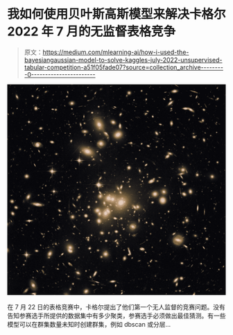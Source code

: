 # 我如何使用贝叶斯高斯模型来解决卡格尔 2022 年 7 月的无监督表格竞争

> 原文：<https://medium.com/mlearning-ai/how-i-used-the-bayesiangaussian-model-to-solve-kaggles-july-2022-unsupervised-tabular-competition-a51f05fade07?source=collection_archive---------0----------------------->

![](img/9386665673b8d768f2053e678a4b7090.png)

在 7 月 22 日的表格竞赛中，卡格尔提出了他们第一个无人监督的竞赛问题。没有告知参赛选手所提供的数据集中有多少聚类，参赛选手必须做出最佳猜测。有一些模型可以在群集数量未知时创建群集，例如 dbscan 或分层…